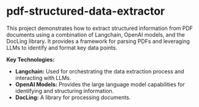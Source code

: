 # pdf-structured-data-extractor

This project demonstrates how to extract structured information from PDF documents using a combination of Langchain, OpenAI models, and the DocLing library.  It provides a framework for parsing PDFs and leveraging LLMs to identify and format key data points.

**Key Technologies:**

*   **Langchain:**  Used for orchestrating the data extraction process and interacting with LLMs.
*   **OpenAI Models:** Provides the large language model capabilities for identifying and structuring information.
*   **DocLing:** A library for processing documents.